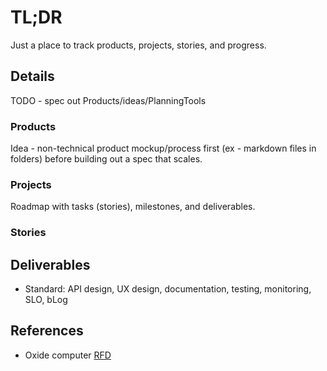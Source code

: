 # TL;DR

Just a place to track products, projects, stories, and progress.

## Details

TODO - spec out Products/ideas/PlanningTools

### Products

Idea - non-technical product mockup/process first (ex - markdown files in folders) before building out a spec that scales.

### Projects

Roadmap with tasks (stories), milestones, and deliverables.

### Stories

## Deliverables

* Standard: API design, UX design, documentation, testing, monitoring, SLO, bLog

## References

* Oxide computer [RFD](https://oxide.computer/blog/rfd-1-requests-for-discussion/)
